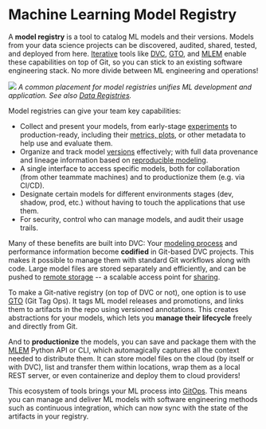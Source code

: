 # Machine Learning Model Registry

A **model registry** is a tool to catalog ML models and their versions. Models
from your data science projects can be discovered, audited, shared, tested, and
deployed from here. [Iterative](https://iterative.ai/) tools like
[DVC](https://dvc.org/doc), [GTO], and [MLEM] enable these capabilities on top
of Git, so you can stick to an existing software engineering stack. No more
divide between ML engineering and operations!

![](/img/ml_model_registry_placement.jpg) _A common placement for model
registries unifies ML development and application. See also [Data Registries]._

[gto]: https://github.com/iterative/gto
[mlem]: https://mlem.ai/
[data registries]: /doc/use-cases/data-registries

Model registries can give your team key capabilities:

- Collect and present your models, from early-stage [experiments] to
  production-ready, including their [metrics, plots], or other metadata to help
  use and evaluate them.
- Organize and track model [versions] effectively; with full data provenance and
  lineage information based on [reproducible modeling].
- A single interface to access specific models, both for collaboration (from
  other teammate machines) and to productionize them (e.g. via CI/CD).
- Designate certain models for different environments stages (dev, shadow, prod,
  etc.) without having to touch the applications that use them.
- For security, control who can manage models, and audit their usage trails.

[experiments]: /doc/user-guide/experiment-management
[metrics, plots]: /doc/start/metrics-parameters-plots
[versions]: /doc/use-cases/versioning-data-and-model-files
[reproducible modeling]: /doc/start/data-pipelines

Many of these benefits are built into DVC: Your [modeling process] and
performance information become **codified** in Git-based <abbr>DVC
projects</abbr>. This makes it possible to manage them with standard Git
workflows along with code. Large model files are stored separately and
efficiently, and can be pushed to [remote storage] -- a scalable access point
for [sharing].

To make a Git-native registry (on top of DVC or not), one option is to use [GTO]
(Git Tag Ops). It tags ML model releases and promotions, and links them to
artifacts in the repo using versioned annotations. This creates abstractions for
your models, which lets you **manage their lifecycle** freely and directly from
Git.

And to **productionize** the models, you can save and package them with the
[MLEM] Python API or CLI, which automagically captures all the context needed to
distribute them. It can store model files on the cloud (by itself or with DVC),
list and transfer them within locations, wrap them as a local REST server, or
even containerize and deploy them to cloud providers!

This ecosystem of tools brings your ML process into [GitOps]. This means you can
manage and deliver ML models with software engineering methods such as
continuous integration, which can now sync with the state of the artifacts in
your registry.

[modeling process]: doc/start/data-pipelines
[remote storage]: /doc/command-reference/remote
[sharing]: /doc/start/data-and-model-access
[via cml]: https://cml.dev/doc/cml-with-dvc
[gitops]: https://www.gitops.tech/
